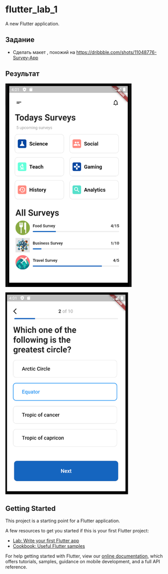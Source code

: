 # flutter_lab_1

A new Flutter application.

## Задание
 - Сделать макет , похожий на https://dribbble.com/shots/11048776-Survey-App
## Результат

![Page 1](/images/page_1.png "page 1")

![Page 2](/images/page_2.png "page 2")

## Getting Started

This project is a starting point for a Flutter application.

A few resources to get you started if this is your first Flutter project:

- [Lab: Write your first Flutter app](https://flutter.dev/docs/get-started/codelab)
- [Cookbook: Useful Flutter samples](https://flutter.dev/docs/cookbook)

For help getting started with Flutter, view our
[online documentation](https://flutter.dev/docs), which offers tutorials,
samples, guidance on mobile development, and a full API reference.
